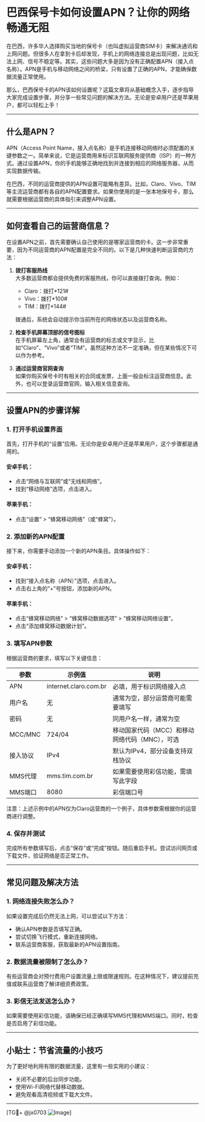 # 巴西保号卡如何设置APN？让你的网络畅通无阻

在巴西，许多华人选择购买当地的保号卡（也叫虚拟运营商SIM卡）来解决通讯和上网问题。但很多人在拿到卡后却发现，手机上的网络连接总是出现问题，比如无法上网、信号不稳定等。其实，这些问题大多是因为没有正确配置APN（接入点名称）。APN是手机与移动网络之间的桥梁，只有设置了正确的APN，才能确保数据流量正常使用。

那么，巴西保号卡的APN该如何设置呢？这篇文章将从基础概念入手，逐步指导大家完成设置步骤，并分享一些常见问题的解决方法。无论是安卓用户还是苹果用户，都可以轻松上手！

---

## 什么是APN？

APN（Access Point Name，接入点名称）是手机连接移动网络时必须配置的关键参数之一。简单来说，它是运营商用来标识互联网服务提供商（ISP）的一种方式。通过设置APN，你的手机能够正确地找到并连接到相应的网络服务器，从而实现数据传输。

在巴西，不同的运营商提供的APN设置可能略有差异。比如，Claro、Vivo、TIM等主流运营商都有各自的APN配置要求。如果你使用的是一张本地保号卡，那么就需要根据运营商的具体指引来调整APN设置。

---

## 如何查看自己的运营商信息？

在设置APN之前，首先需要确认自己使用的是哪家运营商的卡。这一步非常重要，因为不同运营商的APN配置是完全不同的。以下是几种快速判断运营商的方法：

1. **拨打客服热线**  
   大多数运营商都会提供免费的客服热线，你可以直接拨打查询。例如：
   - Claro：拨打*121#
   - Vivo：拨打*100#
   - TIM：拨打*144#

   拨通后，系统会自动提示你当前所在的网络状态以及运营商名称。

2. **检查手机屏幕顶部的信号图标**  
   在手机屏幕左上角，通常会有运营商的标志或文字显示，比如“Claro”、“Vivo”或者“TIM”。虽然这种方法不一定准确，但在某些情况下可以作为参考。

3. **通过运营商官网查询**  
   如果你购买保号卡时有相关的合同或发票，上面一般会标注运营商信息。此外，也可以登录运营商官网，输入相关信息查询。

---

## 设置APN的步骤详解

### 1. 打开手机设置界面
首先，打开手机的“设置”应用。无论你是安卓用户还是苹果用户，这个步骤都是通用的。

#### 安卓手机：
- 点击“网络与互联网”或“无线和网络”。
- 找到“移动网络”选项，点击进入。

#### 苹果手机：
- 点击“设置” > “蜂窝移动网络”（或“蜂窝”）。

### 2. 添加新的APN配置
接下来，你需要手动添加一个新的APN条目。具体操作如下：

#### 安卓手机：
- 找到“接入点名称（APN）”选项，点击进入。
- 点击右上角的“+”号按钮，添加新的APN。

#### 苹果手机：
- 点击“蜂窝移动网络” > “蜂窝移动数据选项” > “蜂窝移动网络设置”。
- 点击“添加蜂窝移动数据计划”。

### 3. 填写APN参数
根据运营商的要求，填写以下关键信息：

| 参数       | 示例值           | 说明                                   |
|------------|------------------|----------------------------------------|
| APN        | internet.claro.com.br | 必填，用于标识网络接入点               |
| 用户名     | 无               | 通常为空，部分运营商可能需要填写       |
| 密码       | 无               | 同用户名一样，通常为空                 |
| MCC/MNC    | 724/04           | 移动国家代码（MCC）和移动网络代码（MNC），可选 |
| 接入协议  | IPv4             | 默认为IPv4，部分设备支持双栈协议       |
| MMS代理    | mms.tim.com.br   | 如果需要使用彩信功能，需填写此字段      |
| MMS端口    | 8080             | 彩信端口号                             |

注意：上述示例中的APN仅为Claro运营商的一个例子，具体参数需根据你的运营商进行调整。

### 4. 保存并测试
完成所有参数填写后，点击“保存”或“完成”按钮。随后重启手机，尝试访问网页或下载文件，验证网络是否正常工作。

---

## 常见问题及解决方法

### 1. 网络连接失败怎么办？
如果设置完成后仍然无法上网，可以尝试以下方法：
- 确认APN参数是否填写正确。
- 尝试切换飞行模式，重新连接网络。
- 联系运营商客服，获取最新的APN设置指南。

### 2. 数据流量被限制了怎么办？
有些运营商会对预付费用户设置流量上限或限速规则。在这种情况下，建议提前充值或联系运营商了解详细资费政策。

### 3. 彩信无法发送怎么办？
如果需要使用彩信功能，请确保已经正确填写MMS代理和MMS端口。同时，检查是否启用了彩信功能。

---

## 小贴士：节省流量的小技巧

为了更好地利用有限的数据流量，这里有一些实用的小建议：
- 关闭不必要的后台同步功能。
- 使用Wi-Fi网络代替移动数据。
- 避免观看高清视频或下载大文件。

---

[TG💪+ @jx0703 ![Image](https://github.com/user-attachments/assets/dbca1d08-cadb-493c-b0ec-ad6f7a83f270)]